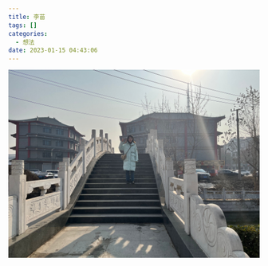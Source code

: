 ```yaml
---
title: 李苗
tags: []
categories:
  - 想法
date: 2023-01-15 04:43:06
---
```



![李苗](assets/61BFC4F8D8F1718EF5102270A041396B.png)